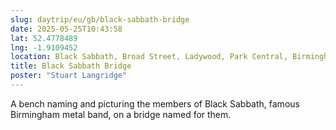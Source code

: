 ```yaml
---
slug: daytrip/eu/gb/black-sabbath-bridge
date: 2025-05-25T10:43:58
lat: 52.4778489
lng: -1.9109452
location: Black Sabbath, Broad Street, Ladywood, Park Central, Birmingham, West Midlands, England, B1 2HP, United Kingdom
title: Black Sabbath Bridge
poster: "Stuart Langridge"
---
```

A bench naming and picturing the members of Black Sabbath, famous Birmingham metal band, on a bridge named for them.

